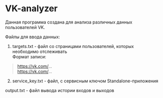 # VK-analyzer
Данная программа создана для анализа различных данных пользователей VK.

Файлы для ввода данных:
1. targets.txt - файл со страницами пользователей, которых необходимо отслеживать  
Формат записи:
>https://vk.com/...  
>https://vk.com/...
    
2. service_key.txt - файл, с сервисным ключом Standalone-приложения


output.txt - файл вывода истории входов и выходов 